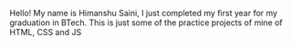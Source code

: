 Hello! My name is Himanshu Saini, I just completed my first year for my graduation in BTech. 
This is just some of the practice projects of mine of HTML, CSS and JS
